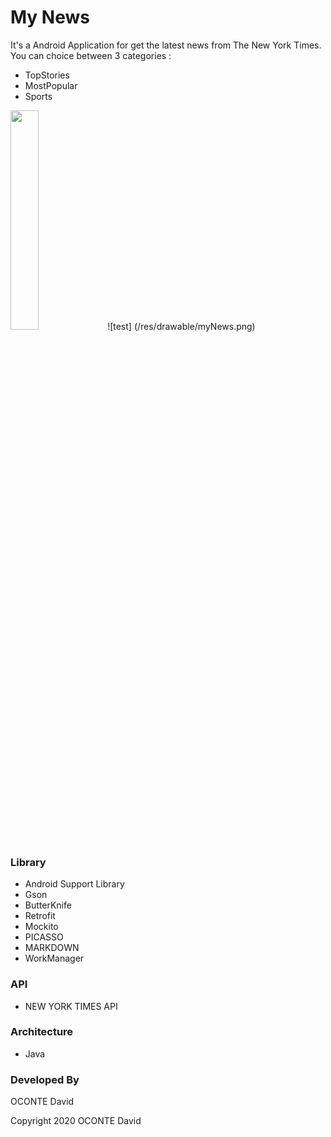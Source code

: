 # My News
It's a Android Application for get the latest news from The New York Times. You can choice between 3 categories :
- TopStories
- MostPopular
- Sports

<img src="./res/drawable/myNews.png" width="30%" height="30%">
![test] (/res/drawable/myNews.png)

### Library
- Android Support Library
- Gson
- ButterKnife
- Retrofit
- Mockito
- PICASSO
- MARKDOWN
- WorkManager
### API
- NEW YORK TIMES API

### Architecture
- Java

### Developed By
OCONTE David

Copyright 2020 OCONTE David
